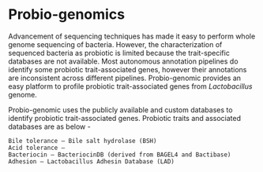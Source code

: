 Probio-genomics
===============


Advancement of sequencing techniques has made it easy to perform whole genome sequencing of bacteria. However, the characterization of sequenced bacteria as probiotic is limited because the trait-specific databases are not available. Most autonomous annotation pipelines do identify some probiotic trait-associated genes, however their annotations are inconsistent across different pipelines. Probio-genomic provides an easy platform to profile probiotic trait-associated genes from *Lactobacillus* genome.

Probio-genomic uses the publicly available and custom databases to identify probiotic trait-associated genes. Probiotic traits and associated databases are as below - 
```
Bile tolerance – Bile salt hydrolase (BSH)
Acid tolerance – 
Bacteriocin – BacteriocinDB (derived from BAGEL4 and Bactibase)
Adhesion – Lactobacillus Adhesin Database (LAD)
```
